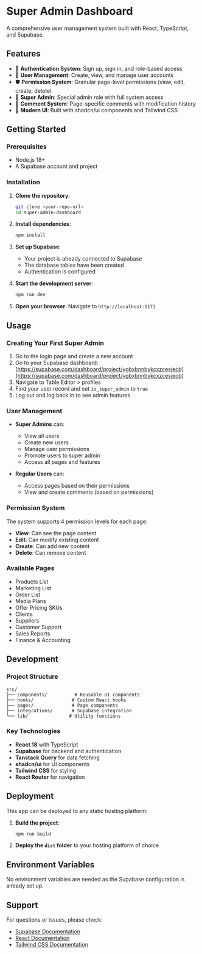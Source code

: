 
# Super Admin Dashboard

A comprehensive user management system built with React, TypeScript, and Supabase.

## Features

- 🔐 **Authentication System**: Sign up, sign in, and role-based access
- 👥 **User Management**: Create, view, and manage user accounts
- 🛡️ **Permission System**: Granular page-level permissions (view, edit, create, delete)
- 👑 **Super Admin**: Special admin role with full system access
- 💬 **Comment System**: Page-specific comments with modification history
- 🎨 **Modern UI**: Built with shadcn/ui components and Tailwind CSS

## Getting Started

### Prerequisites

- Node.js 18+ 
- A Supabase account and project

### Installation

1. **Clone the repository**:
   ```bash
   git clone <your-repo-url>
   cd super-admin-dashboard
   ```

2. **Install dependencies**:
   ```bash
   npm install
   ```

3. **Set up Supabase**:
   - Your project is already connected to Supabase
   - The database tables have been created
   - Authentication is configured

4. **Start the development server**:
   ```bash
   npm run dev
   ```

5. **Open your browser**:
   Navigate to `http://localhost:5173`

## Usage

### Creating Your First Super Admin

1. Go to the login page and create a new account
2. Go to your Supabase dashboard: [https://supabase.com/dashboard/project/ygbxbnnbykcxzcesjeob](https://supabase.com/dashboard/project/ygbxbnnbykcxzcesjeob)
3. Navigate to Table Editor > profiles
4. Find your user record and set `is_super_admin` to `true`
5. Log out and log back in to see admin features

### User Management

- **Super Admins** can:
  - View all users
  - Create new users
  - Manage user permissions
  - Promote users to super admin
  - Access all pages and features

- **Regular Users** can:
  - Access pages based on their permissions
  - View and create comments (based on permissions)

### Permission System

The system supports 4 permission levels for each page:
- **View**: Can see the page content
- **Edit**: Can modify existing content
- **Create**: Can add new content
- **Delete**: Can remove content

### Available Pages

- Products List
- Marketing List
- Order List
- Media Plans
- Offer Pricing SKUs
- Clients
- Suppliers
- Customer Support
- Sales Reports
- Finance & Accounting

## Development

### Project Structure

```
src/
├── components/          # Reusable UI components
├── hooks/              # Custom React hooks
├── pages/              # Page components
├── integrations/       # Supabase integration
└── lib/               # Utility functions
```

### Key Technologies

- **React 18** with TypeScript
- **Supabase** for backend and authentication
- **Tanstack Query** for data fetching
- **shadcn/ui** for UI components
- **Tailwind CSS** for styling
- **React Router** for navigation

## Deployment

This app can be deployed to any static hosting platform:

1. **Build the project**:
   ```bash
   npm run build
   ```

2. **Deploy the `dist` folder** to your hosting platform of choice

## Environment Variables

No environment variables are needed as the Supabase configuration is already set up.

## Support

For questions or issues, please check:
- [Supabase Documentation](https://supabase.com/docs)
- [React Documentation](https://react.dev)
- [Tailwind CSS Documentation](https://tailwindcss.com/docs)
